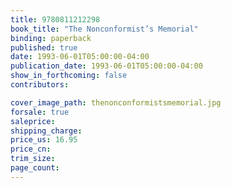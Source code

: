 ```yaml
---
title: 9780811212298
book_title: "The Nonconformist’s Memorial"
binding: paperback
published: true
date: 1993-06-01T05:00:00-04:00
publication_date: 1993-06-01T05:00:00-04:00
show_in_forthcoming: false
contributors:

cover_image_path: thenonconformistsmemorial.jpg
forsale: true
saleprice:
shipping_charge:
price_us: 16.95
price_cn:
trim_size:
page_count:
---
```


